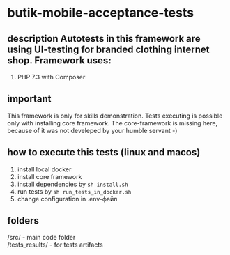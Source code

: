 butik-mobile-acceptance-tests
========================================================
 
## description Autotests in this framework are using UI-testing for branded clothing internet shop. Framework uses:
1. PHP 7.3 with Composer

## important
This framework is only for skills demonstration. Tests executing is possible only with installing core framework. The core-framework is missing here, because of it was not develeped by your humble servant -)

## how to execute this tests (linux and macos)
1. install local docker
2. install core framework
3. install dependencies by `sh install.sh`
4. run tests by `sh run_tests_in_docker.sh`
5. change configuration in .env-файл 

## folders
/src/ - main code folder  
/tests_results/ - for tests artifacts